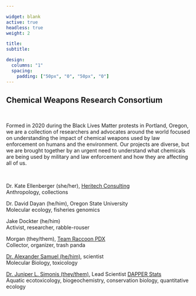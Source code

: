 ```yaml
---

widget: blank
active: true
headless: true
weight: 2

title:
subtitle:

design:
  columns: "1"
  spacing:
    padding: ["50px", "0", "50px", "0"]
---
```


## Chemical Weapons Research Consortium

<br>

Formed in 2020 during the Black Lives Matter protests in Portland, Oregon, we are a collection of researchers and advocates around the world focused on understanding the impact of chemical weapons used by law enforcement on humans and the environment. 
Our projects are diverse, but we are brought together by an urgent need to understand what chemicals are being used by military and law enforcement and how they are affecting all of us.

<br>

Dr. Kate Ellenberger (she/her), [Heritech Consulting](https://heritechconsulting.com/)  
Anthropology, collections

Dr. David Dayan (he/him), Oregon State University  
Molecular ecology, fisheries genomics

Jake Dockter (he/him)  
Activist, researcher, rabble-rouser

Morgan (they/them), [Team Raccoon PDX](https://www.instagram.com/teamraccoonpdx/)  
Collector, organizer, trash panda

[Dr. Alexander Samuel (he/him)](https://www.gazlacrymo.fr), scientist  
Molecular Biology, toxicology

[Dr. Juniper L. Simonis (they/them)](https://www.dapperstats.com/author/dr.-juniper-l.-simonis/), Lead Scientist [DAPPER Stats](https://www.dapperstats.com)  
Aquatic ecotoxicology, biogeochemistry, conservation biology, quantitative ecology

